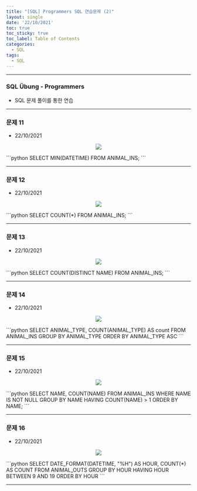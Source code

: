 ```yaml
---
title: "[SQL] Programmers SQL 연습문제 (2)"
layout: single
date: '22/10/2021'
toc: true
toc_sticky: true
toc_label: Table of Contents
categories:
  - SQL
tags:
  - SQL
---
```


---
### SQL Übung - Programmers
* SQL 문제 풀이를 통한 연습

---

### 문제 11
* 22/10/2021
<p align="center">
    <img src="/img/sql/sql_programmers11.png" align="center">
</p>
```python
SELECT MIN(DATETIME)
FROM ANIMAL_INS;
```

---

### 문제 12
* 22/10/2021
<p align="center">
    <img src="/img/sql/sql_programmers12.png" align="center">
</p>
```python
SELECT COUNT(*)
FROM ANIMAL_INS;
```

---

### 문제 13
* 22/10/2021
<p align="center">
    <img src="/img/sql/sql_programmers13.png" align="center">
</p>
```python
SELECT COUNT(DISTINCT NAME)
FROM ANIMAL_INS;
```

---

### 문제 14
* 22/10/2021
<p align="center">
    <img src="/img/sql/sql_programmers14.png" align="center">
</p>
```python
SELECT ANIMAL_TYPE, COUNT(ANIMAL_TYPE) AS count
FROM ANIMAL_INS
GROUP BY ANIMAL_TYPE
ORDER BY ANIMAL_TYPE ASC
```

---

### 문제 15
* 22/10/2021
<p align="center">
    <img src="/img/sql/sql_programmers15.png" align="center">
</p>
```python
SELECT NAME, COUNT(NAME)
FROM ANIMAL_INS
WHERE NAME IS NOT NULL
GROUP BY NAME
HAVING COUNT(NAME) > 1
ORDER BY NAME;
```

---

### 문제 16
* 22/10/2021
<p align="center">
    <img src="/img/sql/sql_programmers16.png" align="center">
</p>
```python
SELECT DATE_FORMAT(DATETIME, "%H") AS HOUR, COUNT(*) AS COUNT
FROM ANIMAL_OUTS
GROUP BY HOUR
HAVING HOUR BETWEEN 9 AND 19
ORDER BY HOUR
```

---




